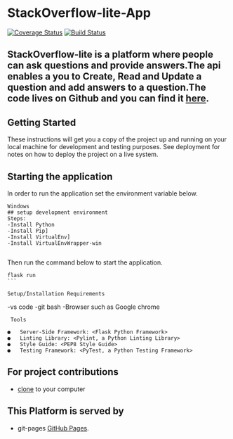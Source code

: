 # StackOverflow-lite-App
[![Coverage Status](https://coveralls.io/repos/github/steveviko/StackOverflow-lite-/badge.svg?branch=coverage)](https://coveralls.io/github/steveviko/StackOverflow-lite-?branch=coverage)
[![Build Status](https://travis-ci.org/steveviko/StackOverflow-lite-.svg?branch=api)](https://travis-ci.org/steveviko/StackOverflow-lite-)

StackOverflow-lite is a platform where people can ask questions and provide answers.The api enables a you to Create, Read and Update a question and add  answers to a question.The code lives on Github and you can find it [here](https://github.com/steveviko/StackOverflow-lite-/tree/api).
----
## Getting Started
These instructions will get you a copy of the project up and running on your local machine for development and testing purposes. See deployment for notes on how to deploy the project on a live system.

## Starting the application
In order to run the application set the environment
variable below.
```
Windows
## setup development environment
Steps:
-Install Python
-Install Pip]
-Install VirtualEnv]
-Install VirtualEnvWrapper-win 


```
Then run the command below to start the application.
```
flask run
```  

Setup/Installation Requirements
```
-vs code
-git bash
-Browser such as Google chrome
``` 
 Tools
 
●	Server-Side Framework: <Flask Python Framework>
●	Linting Library: <Pylint, a Python Linting Library>
●	Style Guide: <PEP8 Style Guide>
●	Testing Framework: <PyTest, a Python Testing Framework>
 ```
## For project contributions
- [clone]( https://github.com/steveviko/StackOverflow-lite-/tree/api) to your computer

## This Platform is served by  
- git-pages [GitHub Pages](https://steveviko.github.io/StackOverflow-lite//). 
